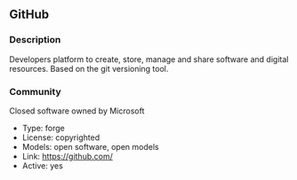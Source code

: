 ## GitHub

### Description

Developers platform to create, store, manage and share software and digital resources. Based on the git versioning tool.

### Community

Closed software owned by Microsoft

- Type: forge
- License: copyrighted
- Models: open software, open models
- Link: <https://github.com/>
- Active: yes
